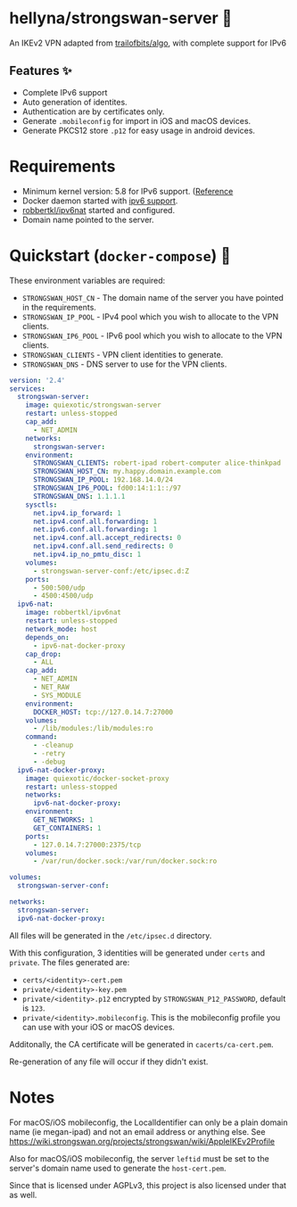 # hellyna/strongswan-server 🔐

An IKEv2 VPN adapted from [trailofbits/algo](https://github.com/trailofbits/algo), with complete support for IPv6

## Features ✨

- Complete IPv6 support
- Auto generation of identites.
- Authentication are by certificates only.
- Generate `.mobileconfig` for import in iOS and macOS devices.
- Generate PKCS12 store `.p12` for easy usage in android devices.

# Requirements

- Minimum kernel version: 5.8 for IPv6 support. ([Reference](https://serverfault.com/questions/1046623/received-netlink-error-invalid-argument-when-trying-to-connect-using-ipv6)
- Docker daemon started with [ipv6 support](https://docs.docker.com/config/daemon/ipv6/).
- [robbertkl/ipv6nat](https://github.com/robbertkl/docker-ipv6nat) started and configured.
- Domain name pointed to the server.

# Quickstart (`docker-compose`) 💯

These environment variables are required:
+ `STRONGSWAN_HOST_CN` - The domain name of the server you have pointed in the requirements.
+ `STRONGSWAN_IP_POOL` - IPv4 pool which you wish to allocate to the VPN clients.
+ `STRONGSWAN_IP6_POOL` - IPv6 pool which you wish to allocate to the VPN clients.
+ `STRONGSWAN_CLIENTS` - VPN client identities to generate.
+ `STRONGSWAN_DNS` - DNS server to use for the VPN clients.

```yaml
version: '2.4'
services:
  strongswan-server:
    image: quiexotic/strongswan-server
    restart: unless-stopped
    cap_add:
      - NET_ADMIN
    networks:
      strongswan-server:
    environment:
      STRONGSWAN_CLIENTS: robert-ipad robert-computer alice-thinkpad
      STRONGSWAN_HOST_CN: my.happy.domain.example.com
      STRONGSWAN_IP_POOL: 192.168.14.0/24
      STRONGSWAN_IP6_POOL: fd00:14:1:1::/97
      STRONGSWAN_DNS: 1.1.1.1
    sysctls:
      net.ipv4.ip_forward: 1
      net.ipv4.conf.all.forwarding: 1
      net.ipv6.conf.all.forwarding: 1
      net.ipv4.conf.all.accept_redirects: 0
      net.ipv4.conf.all.send_redirects: 0
      net.ipv4.ip_no_pmtu_disc: 1
    volumes:
      - strongswan-server-conf:/etc/ipsec.d:Z
    ports:
      - 500:500/udp
      - 4500:4500/udp
  ipv6-nat:
    image: robbertkl/ipv6nat
    restart: unless-stopped
    network_mode: host
    depends_on:
      - ipv6-nat-docker-proxy
    cap_drop:
      - ALL
    cap_add:
      - NET_ADMIN
      - NET_RAW
      - SYS_MODULE
    environment:
      DOCKER_HOST: tcp://127.0.14.7:27000
    volumes:
      - /lib/modules:/lib/modules:ro
    command:
      - -cleanup
      - -retry
      - -debug
  ipv6-nat-docker-proxy:
    image: quiexotic/docker-socket-proxy
    restart: unless-stopped
    networks:
      ipv6-nat-docker-proxy:
    environment:
      GET_NETWORKS: 1
      GET_CONTAINERS: 1
    ports:
      - 127.0.14.7:27000:2375/tcp
    volumes:
      - /var/run/docker.sock:/var/run/docker.sock:ro

volumes:
  strongswan-server-conf:

networks:
  strongswan-server:
  ipv6-nat-docker-proxy:
```

All files will be generated in the `/etc/ipsec.d` directory.

With this configuration, 3 identities will be generated under `certs` and `private`. The files generated are:
- `certs/<identity>-cert.pem`
- `private/<identity>-key.pem`
- `private/<identity>.p12` encrypted by `STRONGSWAN_P12_PASSWORD`, default is `123`.
- `private/<identity>.mobileconfig`. This is the mobileconfig profile you can use with your iOS or macOS devices.

Additonally, the CA certificate will be generated in `cacerts/ca-cert.pem`.

Re-generation of any file will occur if they didn't exist.

# Notes

For macOS/iOS mobileconfig, the LocalIdentifier can only be a plain domain name (ie megan-ipad) and not an email address or anything else. See https://wiki.strongswan.org/projects/strongswan/wiki/AppleIKEv2Profile

Also for macOS/iOS mobileconfig, the server `leftid` must be set to the server's domain name used to generate the `host-cert.pem`.

Since that is licensed under AGPLv3, this project is also licensed under that as well.
